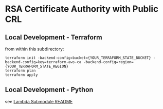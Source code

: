 # RSA Certificate Authority with Public CRL

## Local Development - Terraform
from within this subdirectory:
```
terraform init -backend-config=bucket={YOUR_TERRAFORM_STATE_BUCKET} -backend-config=key=terraform-aws-ca -backend-config=region={YOUR_TERRAFORM_STATE_REGION}
terraform plan
terraform apply
```

## Local Development - Python
see [Lambda Submodule README](../../modules/terraform-aws-ca-lambda/README.MD)

